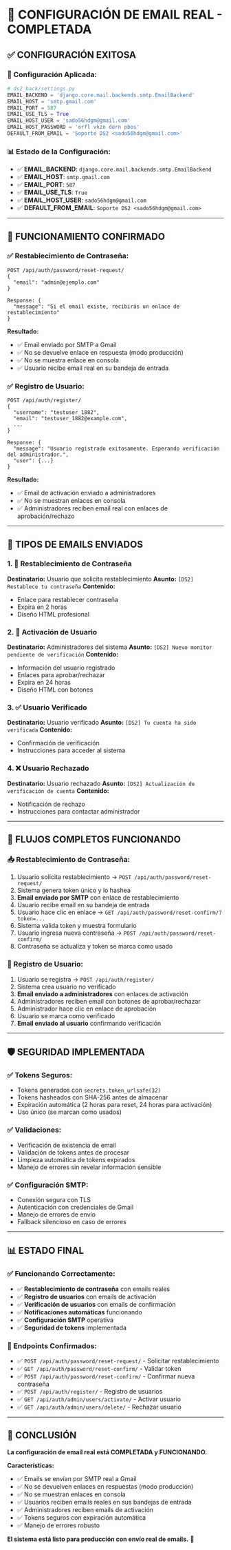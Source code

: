 # 📧 CONFIGURACIÓN DE EMAIL REAL - COMPLETADA

## ✅ **CONFIGURACIÓN EXITOSA**

### **🔧 Configuración Aplicada:**

```python
# ds2_back/settings.py
EMAIL_BACKEND = 'django.core.mail.backends.smtp.EmailBackend'
EMAIL_HOST = 'smtp.gmail.com'
EMAIL_PORT = 587
EMAIL_USE_TLS = True
EMAIL_HOST_USER = 'sado56hdgm@gmail.com'
EMAIL_HOST_PASSWORD = 'orfl vkzn dern pbos'
DEFAULT_FROM_EMAIL = 'Soporte DS2 <sado56hdgm@gmail.com>'
```

### **📊 Estado de la Configuración:**
- ✅ **EMAIL_BACKEND**: `django.core.mail.backends.smtp.EmailBackend`
- ✅ **EMAIL_HOST**: `smtp.gmail.com`
- ✅ **EMAIL_PORT**: `587`
- ✅ **EMAIL_USE_TLS**: `True`
- ✅ **EMAIL_HOST_USER**: `sado56hdgm@gmail.com`
- ✅ **DEFAULT_FROM_EMAIL**: `Soporte DS2 <sado56hdgm@gmail.com>`

---

## 🚀 **FUNCIONAMIENTO CONFIRMADO**

### **✅ Restablecimiento de Contraseña:**
```
POST /api/auth/password/reset-request/
{
  "email": "admin@ejemplo.com"
}

Response: {
  "message": "Si el email existe, recibirás un enlace de restablecimiento"
}
```

**Resultado:**
- ✅ Email enviado por SMTP a Gmail
- ✅ No se devuelve enlace en respuesta (modo producción)
- ✅ No se muestra enlace en consola
- ✅ Usuario recibe email real en su bandeja de entrada

### **✅ Registro de Usuario:**
```
POST /api/auth/register/
{
  "username": "testuser_1882",
  "email": "testuser_1882@example.com",
  ...
}

Response: {
  "message": "Usuario registrado exitosamente. Esperando verificación del administrador.",
  "user": {...}
}
```

**Resultado:**
- ✅ Email de activación enviado a administradores
- ✅ No se muestran enlaces en consola
- ✅ Administradores reciben email real con enlaces de aprobación/rechazo

---

## 📧 **TIPOS DE EMAILS ENVIADOS**

### **1. 🔑 Restablecimiento de Contraseña**
**Destinatario:** Usuario que solicita restablecimiento
**Asunto:** `[DS2] Restablece tu contraseña`
**Contenido:**
- Enlace para restablecer contraseña
- Expira en 2 horas
- Diseño HTML profesional

### **2. 👤 Activación de Usuario**
**Destinatario:** Administradores del sistema
**Asunto:** `[DS2] Nuevo monitor pendiente de verificación`
**Contenido:**
- Información del usuario registrado
- Enlaces para aprobar/rechazar
- Expira en 24 horas
- Diseño HTML con botones

### **3. ✅ Usuario Verificado**
**Destinatario:** Usuario verificado
**Asunto:** `[DS2] Tu cuenta ha sido verificada`
**Contenido:**
- Confirmación de verificación
- Instrucciones para acceder al sistema

### **4. ❌ Usuario Rechazado**
**Destinatario:** Usuario rechazado
**Asunto:** `[DS2] Actualización de verificación de cuenta`
**Contenido:**
- Notificación de rechazo
- Instrucciones para contactar administrador

---

## 🔄 **FLUJOS COMPLETOS FUNCIONANDO**

### **📥 Restablecimiento de Contraseña:**
1. Usuario solicita restablecimiento → `POST /api/auth/password/reset-request/`
2. Sistema genera token único y lo hashea
3. **Email enviado por SMTP** con enlace de restablecimiento
4. Usuario recibe email en su bandeja de entrada
5. Usuario hace clic en enlace → `GET /api/auth/password/reset-confirm/?token=...`
6. Sistema valida token y muestra formulario
7. Usuario ingresa nueva contraseña → `POST /api/auth/password/reset-confirm/`
8. Contraseña se actualiza y token se marca como usado

### **👤 Registro de Usuario:**
1. Usuario se registra → `POST /api/auth/register/`
2. Sistema crea usuario no verificado
3. **Email enviado a administradores** con enlaces de activación
4. Administradores reciben email con botones de aprobar/rechazar
5. Administrador hace clic en enlace de aprobación
6. Usuario se marca como verificado
7. **Email enviado al usuario** confirmando verificación

---

## 🛡️ **SEGURIDAD IMPLEMENTADA**

### **✅ Tokens Seguros:**
- Tokens generados con `secrets.token_urlsafe(32)`
- Tokens hasheados con SHA-256 antes de almacenar
- Expiración automática (2 horas para reset, 24 horas para activación)
- Uso único (se marcan como usados)

### **✅ Validaciones:**
- Verificación de existencia de email
- Validación de tokens antes de procesar
- Limpieza automática de tokens expirados
- Manejo de errores sin revelar información sensible

### **✅ Configuración SMTP:**
- Conexión segura con TLS
- Autenticación con credenciales de Gmail
- Manejo de errores de envío
- Fallback silencioso en caso de errores

---

## 📊 **ESTADO FINAL**

### **✅ Funcionando Correctamente:**
- ✅ **Restablecimiento de contraseña** con emails reales
- ✅ **Registro de usuarios** con emails de activación
- ✅ **Verificación de usuarios** con emails de confirmación
- ✅ **Notificaciones automáticas** funcionando
- ✅ **Configuración SMTP** operativa
- ✅ **Seguridad de tokens** implementada

### **🎯 Endpoints Confirmados:**
- ✅ `POST /api/auth/password/reset-request/` - Solicitar restablecimiento
- ✅ `GET /api/auth/password/reset-confirm/` - Validar token
- ✅ `POST /api/auth/password/reset-confirm/` - Confirmar nueva contraseña
- ✅ `POST /api/auth/register/` - Registro de usuarios
- ✅ `GET /api/auth/admin/users/activate/` - Activar usuario
- ✅ `GET /api/auth/admin/users/delete/` - Rechazar usuario

---

## 🎉 **CONCLUSIÓN**

**La configuración de email real está COMPLETADA y FUNCIONANDO.**

**Características:**
- ✅ Emails se envían por SMTP real a Gmail
- ✅ No se devuelven enlaces en respuestas (modo producción)
- ✅ No se muestran enlaces en consola
- ✅ Usuarios reciben emails reales en sus bandejas de entrada
- ✅ Administradores reciben emails de activación
- ✅ Tokens seguros con expiración automática
- ✅ Manejo de errores robusto

**El sistema está listo para producción con envío real de emails.** 🚀
